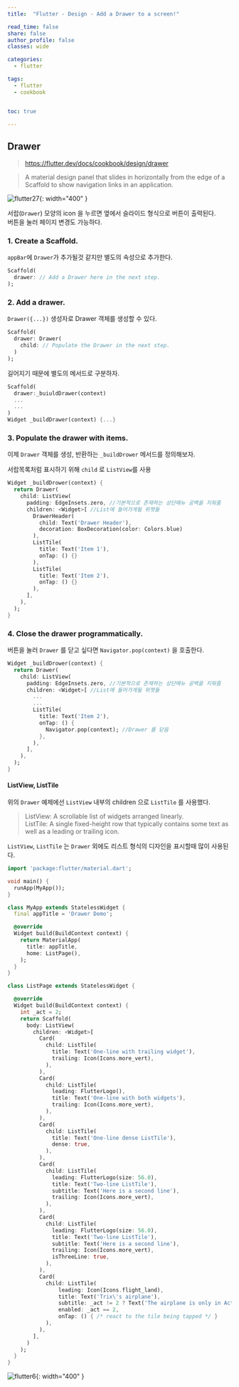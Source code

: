 ```yaml
---
title:  "Flutter - Design - Add a Drawer to a screen!"

read_time: false
share: false
author_profile: false
classes: wide

categories:
  - flutter

tags:
  - flutter
  - cookbook


toc: true

---
```


## Drawer

> https://flutter.dev/docs/cookbook/design/drawer

> A material design panel that slides in horizontally from the edge of a Scaffold to show navigation links in an application.

![flutter27](/assets/flutter/flutter27.png){: width="400" }  

서랍(`Drawer`) 모양의 icon 을 누르면 옆에서 슬라이드 형식으로 버튼이 출력된다.  
버튼을 눌러 페이지 변경도 가능하다.  

### 1. Create a Scaffold.   

`appBar`에 `Drawer`가 추가될것 같지만 별도의 속성으로 추가한다.  

```dart
Scaffold(
  drawer: // Add a Drawer here in the next step.
);
```  

### 2. Add a drawer.  


`Drawer({...})` 생성자로 Drawer 객체를 생성할 수 있다.  

```dart
Scaffold(
  drawer: Drawer(
    child: // Populate the Drawer in the next step.
  )
);
```

길어지기 때문에 별도의 메서드로 구분하자.  

```dart
Scaffold(
  drawer:_buiuldDrawer(context)
  ...
  ...
)
Widget _buildDrawer(context) {...}
```

### 3. Populate the drawer with items.  

이제 `Drawer` 객체를 생성, 반환하는 `_buildDrower` 메서드를 정의해보자.  

서랍목록처럼 표시하기 위해 `child` 로 `ListView`를 사용  

```dart
Widget _buildDrower(context) {
  return Drawer(
    child: ListView(
      padding: EdgeInsets.zero, //기본적으로 존재하는 상단매뉴 공백을 지워줌 
      children: <Widget>[ //List에 들어가게될 위젯들 
        DrawerHeader( 
          child: Text('Drawer Header'),
          decoration: BoxDecoration(color: Colors.blue)
        ),
        ListTile(
          title: Text('Item 1'),
          onTap: () {}
        ),
        ListTile(
          title: Text('Item 2'),
          onTap: () {}
        ),
      ],
    ),
  );
}
```


### 4. Close the drawer programmatically.  

버튼을 눌러 `Drawer` 를 닫고 싶다면 `Navigator.pop(context)` 을 호출한다.  

```dart
Widget _buildDrower(context) {
  return Drawer(
    child: ListView(
      padding: EdgeInsets.zero, //기본적으로 존재하는 상단매뉴 공백을 지워줌 
      children: <Widget>[ //List에 들어가게될 위젯들 
        ...
        ...
        ListTile(
          title: Text('Item 2'),
          onTap: () {
            Navigator.pop(context); //Drawer 를 닫음  
          },
        ),
      ],
    ),
  );
}
```

#### ListView, ListTile

위의 `Drawer` 예제에선 `ListView` 내부의 children 으로 `ListTile` 를 사용했다.  

> ListView: A scrollable list of widgets arranged linearly.   
> ListTile: A single fixed-height row that typically contains some text as well as a leading or trailing icon.  

`ListView`, `ListTile` 는 `Drawer` 외에도 리스트 형식의 디자인을 표시할때 많이 사용된다.  

```dart
import 'package:flutter/material.dart';

void main() {
  runApp(MyApp());
}

class MyApp extends StatelessWidget {
  final appTitle = 'Drawer Demo';

  @override
  Widget build(BuildContext context) {
    return MaterialApp(
      title: appTitle,
      home: ListPage(),
    );
  }
}

class ListPage extends StatelessWidget {

  @override
  Widget build(BuildContext context) {
    int _act = 2;
    return Scaffold(
      body: ListView(
        children: <Widget>[
          Card(
            child: ListTile(
              title: Text('One-line with trailing widget'),
              trailing: Icon(Icons.more_vert),
            ),
          ),
          Card(
            child: ListTile(
              leading: FlutterLogo(),
              title: Text('One-line with both widgets'),
              trailing: Icon(Icons.more_vert),
            ),
          ),
          Card(
            child: ListTile(
              title: Text('One-line dense ListTile'),
              dense: true,
            ),
          ),
          Card(
            child: ListTile(
              leading: FlutterLogo(size: 56.0),
              title: Text('Two-line ListTile'),
              subtitle: Text('Here is a second line'),
              trailing: Icon(Icons.more_vert),
            ),
          ),
          Card(
            child: ListTile(
              leading: FlutterLogo(size: 56.0),
              title: Text('Two-line ListTile'),
              subtitle: Text('Here is a second line'),
              trailing: Icon(Icons.more_vert),
              isThreeLine: true,
            ),
          ),
          Card(
            child: ListTile(
                leading: Icon(Icons.flight_land),
                title: Text('Trix\'s airplane'),
                subtitle: _act != 2 ? Text('The airplane is only in Act II.') : null,
                enabled: _act == 2,
                onTap: () { /* react to the tile being tapped */ }
            ),
          ),
        ],
      )
    );
  }
}
```

![flutter6](/assets/flutter/flutter6.png){: width="400" }  
